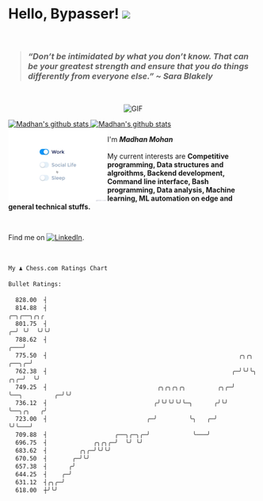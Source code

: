 # Hello, Bypasser! <img src="https://raw.githubusercontent.com/MartinHeinz/MartinHeinz/master/wave.gif" width="30px">

<br>

> ###  *“Don’t be intimidated by what you don’t know. That can be your greatest strength and ensure that you do things differently from everyone else.” ~ Sara Blakely*

<br>

<p align = "center">
<img width="500" alt="GIF" src="https://64.media.tumblr.com/ca9e88da893983165efe900cfe141aba/tumblr_nnx3wcLEKt1qciqqno3_640.gifv" />
</p>

<a href="https://github.com/anuraghazra/github-readme-stats">
  <img align="centre" src="https://github-readme-stats.vercel.app/api?username=madhanmohans&show_icons=true&theme=omni&hide_border=true" width="500" alt="Madhan's github stats" />
  <img align ="centre" src="https://github-readme-streak-stats.herokuapp.com?user=madhanmohans&hide_border=true&layout=compact&show_icons=true&theme=omni&hide_border=true"  width="500" alt="Madhan's github stats"/>
</a>
<br>

<img src="https://github.com/madhanmohans/madhanmohans/blob/main/media/life_balance.gif" alt="side Image" align="left" width="200" height="auto" />

I'm ***Madhan Mohan***
<br><br>
My current interests are **Competitive programming, Data structures and algroithms, Backend development, Command line interface, Bash programming, Data analysis, Machine learning, ML automation on edge and general technical stuffs.**

<br>

Find me on [![LinkedIn][2.2]][2].

[1.2]: http://i.imgur.com/wWzX9uB.png (twitter icon without padding)
[2.2]: https://raw.githubusercontent.com/MartinHeinz/MartinHeinz/master/linkedin-3-16.png (LinkedIn icon without padding)
[2]: https://www.linkedin.com/in/madhanmohans/


<!--[![Top Langs](https://github-readme-stats.vercel.app/api/top-langs/?username=madhanmohans&theme=omni)](https://github.com/anuraghazra/github-readme-stats)
<!--<img src="https://komarev.com/ghpvc/?username=madhanmohans&color=red" align="left" alt="madhanmohans"/> -->

<!--[![github-readme-twitter](https://github-readme-twitter.gazf.vercel.app/api?id=medi0cremind&theme=dark)](https://github.com/gazf/github-readme-twitter)-->

<br>

```
My ♟︎ Chess.com Ratings Chart

Bullet Ratings:

  828.00  ┤
  814.88  ┤                                                                                         ╭─╮╭──╮╭╮╭
  801.75  ┤                                                                                       ╭─╯ ╰╯  ╰╯╰╯
  788.62  ┤                                                                                   ╭───╯
  775.50  ┤                                                      ╭╮╭╮                   ╭──╮╭─╯
  762.38  ┤                                                    ╭─╯╰╯╰╮              ╭╮╭─╯  ╰╯
  749.25  ┤                               ╭╮╭╮╭╮╭╮         ╭╮╭─╯     ╰──╮         ╭─╯╰╯
  736.12  ┤                              ╭╯╰╯╰╯╰╯╰─╮      ╭╯╰╯          ╰──╮╭╮   ╭╯
  723.00  ┤                            ╭─╯         ╰╮   ╭─╯                ╰╯╰───╯
  709.88  ┤                   ╭──╮╭─╮╭─╯            ╰───╯
  696.75  ┤             ╭╮╭╮╭─╯  ╰╯ ╰╯
  683.62  ┤         ╭╮╭─╯╰╯╰╯
  670.50  ┤       ╭─╯╰╯
  657.38  ┤      ╭╯
  644.25  ┤    ╭─╯
  631.12  ┤╭╮╭─╯
  618.00  ┼╯╰╯
```
